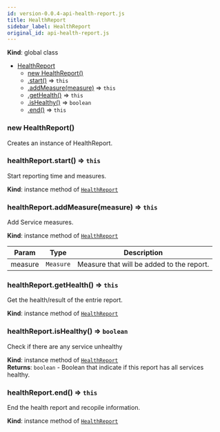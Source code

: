```yaml
---
id: version-0.0.4-api-health-report.js
title: HealthReport
sidebar_label: HealthReport
original_id: api-health-report.js
---
```


  **Kind**: global class  

* [HealthReport](#HealthReport)
    * [new HealthReport()](#new_HealthReport_new)
    * [.start()](#HealthReport+start) ⇒ <code>this</code>
    * [.addMeasure(measure)](#HealthReport+addMeasure) ⇒ <code>this</code>
    * [.getHealth()](#HealthReport+getHealth) ⇒ <code>this</code>
    * [.isHealthy()](#HealthReport+isHealthy) ⇒ <code>boolean</code>
    * [.end()](#HealthReport+end) ⇒ <code>this</code>

<a name="new_HealthReport_new"></a>

### new HealthReport()
Creates an instance of HealthReport.

<a name="HealthReport+start"></a>

### healthReport.start() ⇒ <code>this</code>
Start reporting time and measures.

**Kind**: instance method of [<code>HealthReport</code>](#HealthReport)  
<a name="HealthReport+addMeasure"></a>

### healthReport.addMeasure(measure) ⇒ <code>this</code>
Add Service measures.

**Kind**: instance method of [<code>HealthReport</code>](#HealthReport)  

| Param | Type | Description |
| --- | --- | --- |
| measure | <code>Measure</code> | Measure that will be added to the report. |

<a name="HealthReport+getHealth"></a>

### healthReport.getHealth() ⇒ <code>this</code>
Get the health/result of the entrie report.

**Kind**: instance method of [<code>HealthReport</code>](#HealthReport)  
<a name="HealthReport+isHealthy"></a>

### healthReport.isHealthy() ⇒ <code>boolean</code>
Check if there are any service unhealthy

**Kind**: instance method of [<code>HealthReport</code>](#HealthReport)  
**Returns**: <code>boolean</code> - Boolean that indicate if this report has all services healthy.  
<a name="HealthReport+end"></a>

### healthReport.end() ⇒ <code>this</code>
End the health report and recopile information.

**Kind**: instance method of [<code>HealthReport</code>](#HealthReport)  

